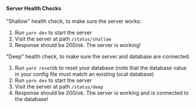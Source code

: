 
#### Server Health Checks ####

"Shallow" health check, to make sure the server works:

1. Run `yarn dev` to start the server
1. Visit the server at path `/status/shallow`
1. Response should be 200/ok. The server is working!

"Deep" health check, to make sure the server and database are connected:

1. Run `yarn resetDb` to reset your database (note that the database value in your config file must match an existing local database)
1. Run `yarn dev` to start the server
1. Visit the server at path `/status/deep`
1. Response should be 200/ok. The server is working and is connected to the database!
